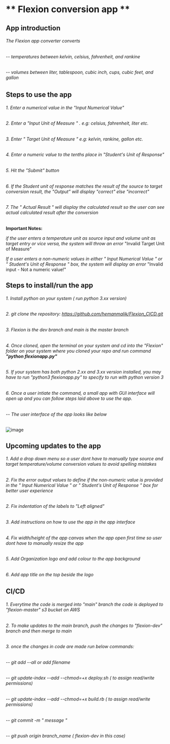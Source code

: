 # ** Flexion conversion app **

## App introduction

###### The Flexion app converter converts

###### -- temperatures between kelvin, celsius, fahrenheit, and rankine

###### -- volumes between liter, tablespoon, cubic inch, cups, cubic feet, and gallon

## Steps to use the app

###### 1. Enter a numerical value in the "Input Numerical Value"

###### 2. Enter a "Input Unit of Measure " . e.g: celsius, fahrenheit, liter etc.

###### 3. Enter " Target Unit of Measure " e.g: kelvin, rankine, gallon etc.

###### 4. Enter a numeric value to the tenths place in "Student's Unit of Response"

###### 5. Hit the "Submit" button

###### 6. If the Student unit of response matches the result of the source to target conversion result, the "Output" will display "correct" else "incorrect"

###### 7. The " Actual Result " will display the calculated result so the user can see actual calculated result after the conversion

**Important Notes:**

_if the user enters a temperature unit as source input and volume unit as target entry or vice versa, the system will throw an error_ "Invalid Target Unit of Measure"

_If a user enters a non-numeric values in either " Input Numerical Value " or " Student's Unit of Response " box, the system will display an error_ "Invalid input - Not a numeric value!"

## Steps to install/run the app

###### 1. Install python on your system ( run python 3.xx version)

###### 2. git clone the repository: https://github.com/hemanmalik/Flexion_CICD.git

###### 3. Flexion is the dev branch and main is the master branch

###### 4. Once cloned, open the terminal on your system and cd into the "Flexion" folder on your system where you cloned your repo and run command **"python flexionapp.py"**

###### 5. If your system has both python 2.xx and 3.xx version installed, you may have to run "python3 flexionapp.py" to specify to run with python version 3

###### 6. Once a user intiate the command, a small app with GUI interface will open up and you can follow steps laid above to use the app.

###### -- The user interface of the app looks like below

![image](https://user-images.githubusercontent.com/8081454/102697518-eb95ec80-41fb-11eb-93a8-dc9a60fe375a.png)

## Upcoming updates to the app

###### 1. Add a drop down menu so a user dont have to manually type source and target temperature/volume conversion values to avoid spelling mistakes

###### 2. Fix the error output values to define if the non-numeric value is provided in the " Input Numerical Value " or " Student's Unit of Response " box for better user experience

###### 2. Fix indentation of the labels to "Left aligned"

###### 3. Add instructions on how to use the app in the app interface

###### 4. Fix width/height of the app canvas when the app open first time so user dont have to manually resize the app

###### 5. Add Organization logo and add colour to the app background

###### 6. Add app title on the top beside the logo

## CI/CD

###### 1. Everytime the code is merged into "main" branch the code is deployed to "flexion-master" s3 bucket on AWS

###### 2. To make updates to the main branch, push the changes to "flexion-dev" branch and then merge to main

###### 3. once the changes in code are made run below commands:

###### -- git add --all or add filename

###### -- git update-index --add --chmod=+x deploy.sh ( to assign read/write permissions)

###### -- git update-index --add --chmod=+x build.rb ( to assign read/write permissions)

###### -- git commit -m " message "

###### -- git push origin branch_name ( flexion-dev in this case)
